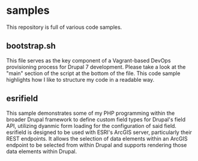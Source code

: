 # samples

This repository is full of various code samples.

## bootstrap.sh
This file serves as the key component of a Vagrant-based DevOps provisioning process for Drupal 7 development. Please take a look at the "main" section of the script at the bottom of the file. This code sample highlights how I like to structure my code in a readable way.

## esrifield
This sample demonstrates some of my PHP programming within the broader Drupal framework to define custom field types for Drupal's field API, utilizing dyanmic form loading for the configuration of said field. esrifield is designed to be used with ESRI's ArcGIS server, particularly their REST endpoints. It allows the selection of data elements within an ArcGIS endpoint to be selected from within Drupal and supports rendering those data elements within Drupal.


